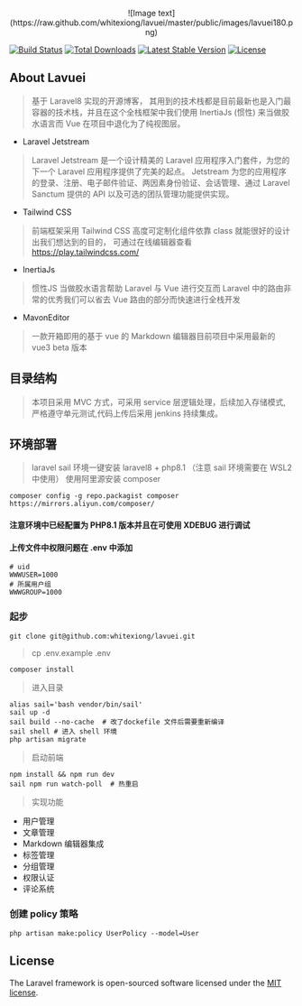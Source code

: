 
<p align="center">
![Image text](https://raw.github.com/whitexiong/lavuei/master/public/images/lavuei180.png)

<a href="https://travis-ci.org/laravel/framework"><img src="https://travis-ci.org/laravel/framework.svg" alt="Build Status"></a>
<a href="https://packagist.org/packages/laravel/framework"><img src="https://img.shields.io/packagist/dt/laravel/framework" alt="Total Downloads"></a>
<a href="https://packagist.org/packages/laravel/framework"><img src="https://img.shields.io/packagist/v/laravel/framework" alt="Latest Stable Version"></a>
<a href="https://packagist.org/packages/laravel/framework"><img src="https://img.shields.io/packagist/l/laravel/framework" alt="License"></a>
</p>

## About Lavuei

> 基于 Laravel8 实现的开源博客， 其用到的技术栈都是目前最新也是入门最容器的技术栈，并且在这个全栈框架中我们使用 InertiaJs (惯性) 来当做胶水语言而 Vue 在项目中退化为了纯视图层。

- Laravel Jetstream

> Laravel Jetstream 是一个设计精美的 Laravel 应用程序入门套件，为您的下一个 Laravel 应用程序提供了完美的起点。 Jetstream 为您的应用程序的登录、注册、电子邮件验证、两因素身份验证、会话管理、通过 Laravel Sanctum 提供的 API 以及可选的团队管理功能提供实现。

- Tailwind CSS

>  前端框架采用  Tailwind CSS 高度可定制化组件依靠 class 就能很好的设计出我们想达到的目的， 可通过在线编辑器查看 https://play.tailwindcss.com/

- InertiaJs

> 惯性JS 当做胶水语言帮助 Laravel 与 Vue 进行交互而 Laravel 中的路由非常的优秀我们可以省去 Vue 路由的部分而快速进行全栈开发

- MavonEditor

> 一款开箱即用的基于 vue 的 Markdown 编辑器目前项目中采用最新的 vue3 beta 版本

## 目录结构

> 本项目采用 MVC 方式，可采用 service 层逻辑处理，后续加入存储模式,严格遵守单元测试,代码上传后采用 jenkins 持续集成。

## 环境部署

> laravel sail 环境一键安装  laravel8 + php8.1 （注意 sail 环境需要在 WSL2 中使用）
> 使用阿里源安装 composer

    composer config -g repo.packagist composer https://mirrors.aliyun.com/composer/

#### 注意环境中已经配置为 PHP8.1 版本并且在可使用 XDEBUG 进行调试

#### 上传文件中权限问题在 .env 中添加

    # uid
    WWWUSER=1000
    # 所属用户组
    WWWGROUP=1000

### 起步

    git clone git@github.com:whitexiong/lavuei.git

> cp .env.example .env

    composer install

> 进入目录

    alias sail='bash vendor/bin/sail'
    sail up -d
    sail build --no-cache  # 改了dockefile 文件后需要重新编译
    sail shell # 进入 shell 环境
    php artisan migrate

> 启动前端

    npm install && npm run dev
    sail npm run watch-poll  # 热重启

> 实现功能

- 用户管理
- 文章管理
- Markdown 编辑器集成
- 标签管理
- 分组管理
- 权限认证
- 评论系统


### 创建 policy 策略

    php artisan make:policy UserPolicy --model=User

## License

The Laravel framework is open-sourced software licensed under the [MIT license](https://opensource.org/licenses/MIT).
